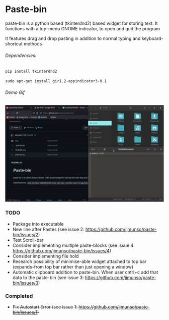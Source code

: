 # Paste-bin

paste-bin is a python based (tkinterdnd2) based widget for storing text. It functions with a top-menu GNOME indicator, to open and quit the program

It features drag and drop pasting in addition to normal typing and keyboard-shortcut methods

###### Dependencies:
``pip install tkinterdnd2``

``sudo apt-get install gir1.2-appindicator3-0.1``

###### Demo Gif

![Demo gif of using the paste-bin indicator][openingPasteBin]

[openingPasteBin]: demo-gifs/un-trimmed.gif "Demo of openingPasteBin"


### TODO
- Package into executable
- New line after Pastes (see issue 2: https://github.com/jjmunso/paste-bin/issues/2)
- Test Scroll-bar
- Consider implementing multiple paste-blocks (see issue 4: https://github.com/jjmunso/paste-bin/issues/4)
- Consider implementing file hold
- Research possibility of minimise-able widget attached to top bar (expands-from top bar rather than just opening a window)
- Automatic clipboard addition to paste-bin. When user cntrl+c add that data to the paste-bin (see issue 3: https://github.com/jjmunso/paste-bin/issues/3)

### Completed
- ~~Fix Autostart Error (see issue 1: https://github.com/jjmunso/paste-bin/issues/1)~~
